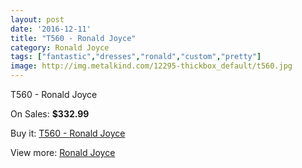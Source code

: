 ```yaml
---
layout: post
date: '2016-12-11'
title: "T560 - Ronald Joyce"
category: Ronald Joyce
tags: ["fantastic","dresses","ronald","custom","pretty"]
image: http://img.metalkind.com/12295-thickbox_default/t560.jpg
---
```

T560 - Ronald Joyce

On Sales: **$332.99**
<a href="https://www.metalkind.com/en/ronald-joyce/5640-t560.html"><amp-img layout="responsive" width="600" height="600" src="//img.metalkind.com/12295-thickbox_default/t560.jpg" alt="T560 - Ronald Joyce 0" /></a>
<a href="https://www.metalkind.com/en/ronald-joyce/5640-t560.html"><amp-img layout="responsive" width="600" height="600" src="//img.metalkind.com/12296-thickbox_default/t560.jpg" alt="T560 - Ronald Joyce 1" /></a>

Buy it: [T560 - Ronald Joyce](https://www.metalkind.com/en/ronald-joyce/5640-t560.html "T560 - Ronald Joyce")

View more: [Ronald Joyce](https://www.metalkind.com/en/110-ronald-joyce "Ronald Joyce")